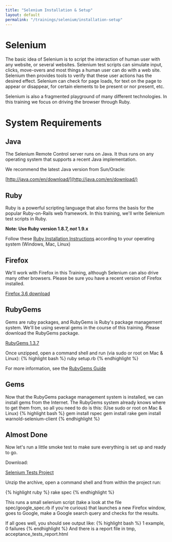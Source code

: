 ```yaml
---
title: "Selenium Installation & Setup"
layout: default
permalink: "/trainings/selenium/installation-setup"  	 
---
```


Selenium
========

The basic idea of Selenium is to script the interaction of human user with any website, or several websites.
Selenium test scripts can simulate input, clicks, move-overs and most things a human user can do with a web site.
Selenium then provides tools to verify that these user actions has the desired effect.  Selenium can check for page
loads, for text on the page to appear or disappear, for certain elements to be present or nor present, etc.

Selenium is also a fragmented playground of many different technologies.  In this training we focus on driving the browser
through Ruby.

System Requirements
===================

Java
----

The Selenium Remote Control server runs on Java.  It thus runs on any operating system that supports a recent Java implementation.

We recommend the latest Java version from Sun/Oracle:

[http://java.com/en/download/](http://java.com/en/download/)

Ruby
----

Ruby is a powerful scripting language that also forms the basis for the popular Ruby-on-Rails web framework.  In this training,
we'll write Selenium test scripts in Ruby.

**Note: Use Ruby version 1.8.7, _not_ 1.9.x**

Follow these [Ruby Installation Instructions](http://www.ruby-lang.org/en/downloads/) according to your operating system (Windows, Mac, Linux)

Firefox
-------

We'll work with Firefox in this Training, although Selenium can also drive many other browsers.  Please be sure you have a recent version of Firefox installed.

[Firefox 3.6 download](http://www.mozilla.com/en-US/firefox/firefox.html)

RubyGems
--------

Gems are ruby packages, and RubyGems is Ruby's package management system. We'll be using several gems in the course of this training.
Please download the RubyGems package.

[RubyGems 1.3.7](http://rubyforge.org/frs/download.php/70697/rubygems-1.3.7.zip)

Once unzipped, open a command shell and run (via sudo or root on Mac & Linux):
{% highlight bash %}
  ruby setup.rb
{% endhighlight %}

For more information, see the [RubyGems Guide](http://docs.rubygems.org/read/chapter/3)

Gems
----

Now that the RubyGems package management system is installed, we can install gems from the Internet.
The RubyGems system already knows where to get them from, so all you need to do is this: (Use sudo or root on Mac & Linux)
{% highlight bash %}
  gem install rspec
  gem install rake
  gem install warnold-selenium-client
{% endhighlight %}

Almost Done
-----------

Now let's run a little smoke test to make sure everything is set up and ready to go.

Download:

[Selenium Tests Project](/downloads/selenium-course-tests.zip)

Unzip the archive, open a command shell and from within the project run:

{% highlight ruby %}
  rake spec
{% endhighlight %}

This runs a small selenium script (take a look at the file spec/google_spec.rb if you're curious) that launches a new Firefox window,
goes to Google, make a Google search query and checks for the results.

If all goes well, you should see output like:
{% highlight bash %}
  1 example, 0 failures
{% endhighlight %}
And there is a report file in tmp, acceptance_tests_report.html

